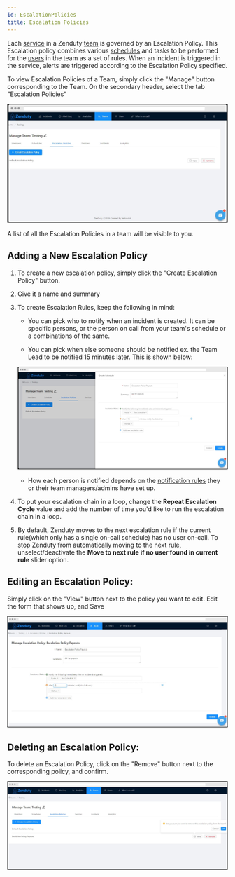 ```yaml
---
id: EscalationPolicies
title: Escalation Policies
---
```

Each [service](Services.md) in a Zenduty [team](Teams.md) is governed by an Escalation Policy. This Escalation policy combines various [schedules](Schedules.md) and tasks to be performed for the [users](Users.md) in the team as a set of rules. When an incident is triggered in the service, alerts are triggered according to the Escalation Policy specified. 

To view Escalation Policies of a Team, simply click the "Manage" button corresponding to the Team. On the secondary header, select the tab "Escalation Policies" 

![](/img/ep_1.png)

A list of all the Escalation Policies in a team will be visible to you. 

## Adding a New Escalation Policy

1. To create a new escalation policy, simply click the "Create Escalation Policy" button.

2. Give it a name and summary

3. To create Escalation Rules, keep the following in mind:
	* You can pick who to notify when an incident is created. It can be specific persons, or the person on call from your team's schedule or a combinations of the same. 
	
	* You can pick when else someone should be notified ex. the Team Lead to be notified 15 minutes later. This is shown below:

	![](/img/ep_2.png)

	* How each person is notified depends on the [notification rules](Users.md) they or their team managers/admins have set up.

4. To put your escalation chain in a loop, change the **Repeat Escalation Cycle** value and add the number of time you'd like to run the escalation chain in a loop.

5. By default, Zenduty moves to the next escalation rule if the current rule(which only has a single on-call schedule) has no user on-call. To stop Zenduty from automatically moving to the next rule, unselect/deactivate the **Move to next rule if no user found in current rule** slider option.

## Editing an Escalation Policy:

Simply click on the "View" button next to the policy you want to edit. Edit the form that shows up, and Save
 
![](/img/ep_3.png)

## Deleting an Escalation Policy:

To delete an Escalation Policy, click on the "Remove" button next to the corresponding policy, and confirm.

![](/img/ep_4.png)